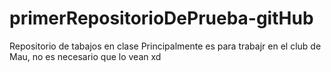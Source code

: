 # primerRepositorioDePrueba-gitHub
Repositorio de tabajos en clase
Principalmente es para trabajr en el club de Mau, no es necesario que lo vean xd
